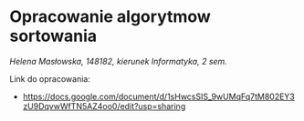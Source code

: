 # Opracowanie algorytmow sortowania
*Helena Masłowska, 148182, kierunek Informatyka, 2 sem.*


Link do opracowania:
* https://docs.google.com/document/d/1sHwcsSIS_9wUMqFq7tM802EY3zU9DqvwWfTN5AZ4oo0/edit?usp=sharing


